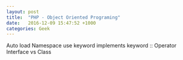 ```yaml
---
layout: post
title:  "PHP - Object Oriented Programing"
date:   2016-12-09 15:47:52 +1000
categories: Geek
---
```


Auto load
Namespace
use keyword
implements keyword
:: Operator
Interface vs Class